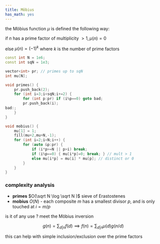 ```yaml
---
title: Möbius
has_math: yes
---
```


the Möbius function $\mu$ is defined the following way:

if $n$ has a prime factor of multiplicity $\gt 1, \mu(n) = 0$

else $\mu(n) = (-1)^k$ where $k$ is the number of prime factors

```cpp
const int N = 1e6;
const int sqN = 1e3;

vector<int> pr; // primes up to sqN
int mu[N];

void primes() {
    pr.push_back(2);
    for (int i=3;i<sqN;i+=2) {
        for (int p:pr) if (i%p==0) goto bad;
        pr.push_back(i);
bad:;
    }
}

void mobius() {
    mu[1] = 1;
    fill(mu+2,mu+N,-1);
    for (int i=2;i<N;i++) {
        for (auto &p:pr) {
            if (i*p>=N || p>i) break;
            if (i%p==0) { mu[i*p]=0; break; } // mult > 1
            else mu[i*p] = mu[i] * mu[p]; // distinct or 0
        }
    }
}
```

### complexity analysis
- **primes** $O(\sqrt N \log \sqrt N )$ sieve of Erastostenes
- **mobius** $O(N)$ - each composite $m$ has a smallest divisor $p$, and is only touched at $i = m/p$

is it of any use ?
meet the Möbius inversion

$$
g(n) = \sum_{d|n} f(d) \implies
f(n) = \sum_{d|n} \mu(d) g(n/d)
$$

this can help with simple inclusion/exclusion over the prime factors

